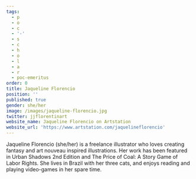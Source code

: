```yaml
---
tags:
  - p
  - o
  - c
  - '-'
  - s
  - c
  - h
  - o
  - l
  - a
  - r
  - poc-emeritus
order: 0
title: Jaqueline Florencio
position: ''
published: true
gender: she/her
image: /images/jaqueline-florencio.jpg
twitter: jjflorentinart
website_name: Jaqueline Florencio on Artstation
website_url: 'https://www.artstation.com/jaquelineflorencio'
---
```


Jaqueline Florencio (she/her) is a freelance illustrator who loves creating fantasy and art nouveau inspired illustrations. Her work has been featured in Urban Shadows 2nd Edition and The Price of Coal: A Story Game of Labor Rights. She lives in Brazil with her three cats, and enjoys reading and playing video-games in her spare time.
